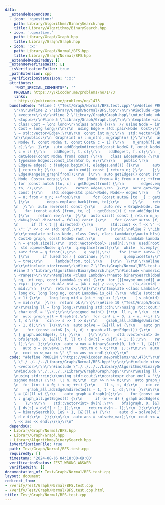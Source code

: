 ```yaml
---
data:
  _extendedDependsOn:
  - icon: ':question:'
    path: Library/Algorithms/BinarySearch.hpp
    title: Library/Algorithms/BinarySearch.hpp
  - icon: ':question:'
    path: Library/Graph/Graph.hpp
    title: Library/Graph/Graph.hpp
  - icon: ':x:'
    path: Library/Graph/Normal/BFS.hpp
    title: Library/Graph/Normal/BFS.hpp
  _extendedRequiredBy: []
  _extendedVerifiedWith: []
  _isVerificationFailed: true
  _pathExtension: cpp
  _verificationStatusIcon: ':x:'
  attributes:
    '*NOT_SPECIAL_COMMENTS*': ''
    PROBLEM: https://yukicoder.me/problems/no/1473
    links:
    - https://yukicoder.me/problems/no/1473
  bundledCode: "#line 1 \"Test/Graph/Normal/BFS.test.cpp\"\n#define PROBLEM \"https://yukicoder.me/problems/no/1473\"\
    \r\n\r\n#line 2 \"Library/Graph/Normal/BFS.hpp\"\n\r\n#include <queue>\r\n#include\
    \ <vector>\r\n\r\n#line 2 \"Library/Graph/Graph.hpp\"\n#include <deque>\r\n#include\
    \ <tuple>\r\n#line 5 \"Library/Graph/Graph.hpp\"\n\r\ntemplate <class Node = int,\
    \ class Cost = long long>\r\nclass Graph {\r\n  // using Node = int;\r\n  // using\
    \ Cost = long long;\r\n\r\n  using Edge = std::pair<Node, Cost>;\r\n  using Edges\
    \ = std::vector<Edge>;\r\n\r\n  const int m_n;\r\n  std::vector<Edges> m_graph;\r\
    \n\r\npublic:\r\n  Graph(int n) : m_n(n), m_graph(n) {}\r\n\r\n  auto addEdge(const\
    \ Node& f, const Node& t, const Cost& c = 1) {\r\n    m_graph[f].emplace_back(t,\
    \ c);\r\n  }\r\n  auto addEdgeUndirected(const Node& f, const Node& t, const Cost&\
    \ c = 1) {\r\n    addEdge(f, t, c);\r\n    addEdge(t, f, c);\r\n  }\r\n  auto\
    \ getEdges(const Node& from) const {\r\n    class EdgesRange {\r\n      const\
    \ typename Edges::const_iterator b, e;\r\n\r\n    public:\r\n      EdgesRange(const\
    \ Edges& edges) : b(edges.begin()), e(edges.end()) {}\r\n      auto begin() const\
    \ { return b; }\r\n      auto end() const { return e; }\r\n    };\r\n    return\
    \ EdgesRange(m_graph[from]);\r\n  }\r\n  auto getEdges() const {\r\n    std::deque<std::tuple<Node,\
    \ Node, Cost>> edges;\r\n    for (Node from = 0; from < m_n; ++from)\r\n     \
    \ for (const auto& [to, c] : getEdges(from)) {\r\n        edges.emplace_back(from,\
    \ to, c);\r\n      }\r\n    return edges;\r\n  }\r\n  auto getEdgesExcludeCost()\
    \ const {\r\n    std::deque<std::pair<Node, Node>> edges;\r\n    for (Node from\
    \ = 0; from < m_n; ++from)\r\n      for (const auto& [to, _] : getEdges(from))\
    \ {\r\n        edges.emplace_back(from, to);\r\n      }\r\n    return edges;\r\
    \n  }\r\n  auto reverse() const {\r\n    auto rev = Graph<Node, Cost>(m_n);\r\n\
    \    for (const auto& [from, to, c] : getEdges()) { rev.addEdge(to, from, c);\
    \ }\r\n    return rev;\r\n  }\r\n  auto size() const { return m_n; };\r\n  auto\
    \ debug(bool directed = false) const {\r\n    for (const auto& [f, t, c] : getEdges())\r\
    \n      if (f < t || directed) {\r\n        std::cout << f << \" -> \" << t <<\
    \ \": \" << c << std::endl;\r\n      }\r\n  }\r\n};\n#line 7 \"Library/Graph/Normal/BFS.hpp\"\
    \n\r\ntemplate <class Node, class Cost, class Lambda>\r\nauto bfs(const Graph<Node,\
    \ Cost>& graph, const Node& root,\r\n         const Lambda& lambda) {\r\n  auto\
    \ n = graph.size();\r\n  std::vector<bool> used(n);\r\n  used[root] = true;\r\n\
    \  std::queue<Node> q;\r\n  q.emplace(root);\r\n  while (!q.empty()) {\r\n   \
    \ auto from = q.front();\r\n    q.pop();\r\n    for (const auto& [to, _] : graph.getEdges(from))\
    \ {\r\n      if (used[to]) { continue; }\r\n      q.emplace(to);\r\n      used[to]\
    \ = true;\r\n      lambda(from, to);\r\n    }\r\n  }\r\n}\r\n#line 4 \"Test/Graph/Normal/BFS.test.cpp\"\
    \n\r\n#include <iostream>\r\n#line 7 \"Test/Graph/Normal/BFS.test.cpp\"\n\r\n\
    #line 2 \"Library/Algorithms/BinarySearch.hpp\"\n#include <numeric>\r\n#include\
    \ <ranges>\r\n\r\ntemplate <class Lambda>\r\nauto binarySearch(double ok, double\
    \ ng, int rep, const Lambda& is_ok) {\r\n  for ([[maybe_unused]] auto _ : std::views::iota(0,\
    \ rep)) {\r\n    double mid = (ok + ng) / 2.0;\r\n    (is_ok(mid) ? ok : ng) =\
    \ mid;\r\n  }\r\n  return ok;\r\n}\r\n\r\ntemplate <class Lambda>\r\nauto binarySearch(long\
    \ long ok, long long ng, const Lambda& is_ok) {\r\n  while (std::abs(ok - ng)\
    \ > 1) {\r\n    long long mid = (ok + ng) >> 1;\r\n    (is_ok(mid) ? ok : ng)\
    \ = mid;\r\n  }\r\n  return ok;\r\n}\r\n#line 10 \"Test/Graph/Normal/BFS.test.cpp\"\
    \n\r\nusing ll = long long;\r\nusing std::cin;\r\nusing std::cout;\r\nconstexpr\
    \ char endl = '\\n';\r\n\r\nsigned main() {\r\n  ll n, m;\r\n  cin >> n >> m;\r\
    \n  auto graph_all = Graph(n);\r\n  for (int i = 0; i < m; ++i) {\r\n    ll s,\
    \ t, d;\r\n    cin >> s >> t >> d;\r\n    graph_all.addEdgeUndirected(s - 1, t\
    \ - 1, d);\r\n  }\r\n\r\n  auto solve = [&](ll w) {\r\n    auto graph = Graph(n);\r\
    \n    for (const auto& [s, t, d] : graph_all.getEdges()) {\r\n      if (w <= d)\
    \ { graph.addEdge(s, t); }\r\n    }\r\n\r\n    std::vector<int> dv(n);\r\n   \
    \ bfs(graph, 0, [&](ll f, ll t) { dv[t] = dv[f] + 1; });\r\n    return dv[n -\
    \ 1];\r\n  };\r\n\r\n  auto w_max = binarySearch(0, 1e9 + 1, [&](ll w) {\r\n \
    \   auto d = solve(w);\r\n    return d > 0;\r\n  });\r\n\r\n  auto ans = solve(w_max);\r\
    \n  cout << w_max << \" \" << ans << endl;\r\n}\r\n"
  code: "#define PROBLEM \"https://yukicoder.me/problems/no/1473\"\r\n\r\n#include\
    \ \"./../../../Library/Graph/Normal/BFS.hpp\"\r\n\r\n#include <iostream>\r\n#include\
    \ <vector>\r\n\r\n#include \"./../../../Library/Algorithms/BinarySearch.hpp\"\r\
    \n#include \"./../../../Library/Graph/Graph.hpp\"\r\n\r\nusing ll = long long;\r\
    \nusing std::cin;\r\nusing std::cout;\r\nconstexpr char endl = '\\n';\r\n\r\n\
    signed main() {\r\n  ll n, m;\r\n  cin >> n >> m;\r\n  auto graph_all = Graph(n);\r\
    \n  for (int i = 0; i < m; ++i) {\r\n    ll s, t, d;\r\n    cin >> s >> t >> d;\r\
    \n    graph_all.addEdgeUndirected(s - 1, t - 1, d);\r\n  }\r\n\r\n  auto solve\
    \ = [&](ll w) {\r\n    auto graph = Graph(n);\r\n    for (const auto& [s, t, d]\
    \ : graph_all.getEdges()) {\r\n      if (w <= d) { graph.addEdge(s, t); }\r\n\
    \    }\r\n\r\n    std::vector<int> dv(n);\r\n    bfs(graph, 0, [&](ll f, ll t)\
    \ { dv[t] = dv[f] + 1; });\r\n    return dv[n - 1];\r\n  };\r\n\r\n  auto w_max\
    \ = binarySearch(0, 1e9 + 1, [&](ll w) {\r\n    auto d = solve(w);\r\n    return\
    \ d > 0;\r\n  });\r\n\r\n  auto ans = solve(w_max);\r\n  cout << w_max << \" \"\
    \ << ans << endl;\r\n}\r\n"
  dependsOn:
  - Library/Graph/Normal/BFS.hpp
  - Library/Graph/Graph.hpp
  - Library/Algorithms/BinarySearch.hpp
  isVerificationFile: true
  path: Test/Graph/Normal/BFS.test.cpp
  requiredBy: []
  timestamp: '2024-08-06 04:18:00+09:00'
  verificationStatus: TEST_WRONG_ANSWER
  verifiedWith: []
documentation_of: Test/Graph/Normal/BFS.test.cpp
layout: document
redirect_from:
- /verify/Test/Graph/Normal/BFS.test.cpp
- /verify/Test/Graph/Normal/BFS.test.cpp.html
title: Test/Graph/Normal/BFS.test.cpp
---
```

